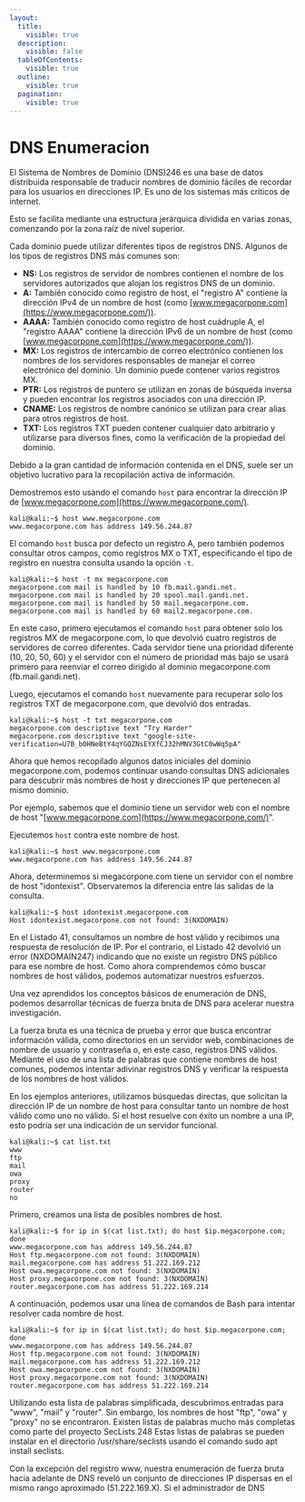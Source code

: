 ```yaml
---
layout:
  title:
    visible: true
  description:
    visible: false
  tableOfContents:
    visible: true
  outline:
    visible: true
  pagination:
    visible: true
---
```


# DNS Enumeracion

El Sistema de Nombres de Dominio (DNS)246 es una base de datos distribuida responsable de traducir nombres de dominio fáciles de recordar para los usuarios en direcciones IP. Es uno de los sistemas más críticos de internet.

Esto se facilita mediante una estructura jerárquica dividida en varias zonas, comenzando por la zona raíz de nivel superior.

Cada dominio puede utilizar diferentes tipos de registros DNS. Algunos de los tipos de registros DNS más comunes son:

* **NS:** Los registros de servidor de nombres contienen el nombre de los servidores autorizados que alojan los registros DNS de un dominio.
* **A:** También conocido como registro de host, el "registro A" contiene la dirección IPv4 de un nombre de host (como [www.megacorpone.com](https://www.megacorpone.com/)).
* **AAAA:** También conocido como registro de host cuádruple A, el "registro AAAA" contiene la dirección IPv6 de un nombre de host (como [www.megacorpone.com](https://www.megacorpone.com/)).
* **MX:** Los registros de intercambio de correo electrónico contienen los nombres de los servidores responsables de manejar el correo electrónico del dominio. Un dominio puede contener varios registros MX.
* **PTR:** Los registros de puntero se utilizan en zonas de búsqueda inversa y pueden encontrar los registros asociados con una dirección IP.
* **CNAME:** Los registros de nombre canónico se utilizan para crear alias para otros registros de host.
* **TXT:** Los registros TXT pueden contener cualquier dato arbitrario y utilizarse para diversos fines, como la verificación de la propiedad del dominio.

Debido a la gran cantidad de información contenida en el DNS, suele ser un objetivo lucrativo para la recopilación activa de información.

Demostremos esto usando el comando `host` para encontrar la dirección IP de [www.megacorpone.com](https://www.megacorpone.com/).

```
kali@kali:~$ host www.megacorpone.com
www.megacorpone.com has address 149.56.244.87
```

El comando `host` busca por defecto un registro A, pero también podemos consultar otros campos, como registros MX o TXT, especificando el tipo de registro en nuestra consulta usando la opción `-t`.

```
kali@kali:~$ host -t mx megacorpone.com
megacorpone.com mail is handled by 10 fb.mail.gandi.net.
megacorpone.com mail is handled by 20 spool.mail.gandi.net.
megacorpone.com mail is handled by 50 mail.megacorpone.com.
megacorpone.com mail is handled by 60 mail2.megacorpone.com.
```

En este caso, primero ejecutamos el comando `host` para obtener solo los registros MX de megacorpone.com, lo que devolvió cuatro registros de servidores de correo diferentes. Cada servidor tiene una prioridad diferente (10, 20, 50, 60) y el servidor con el número de prioridad más bajo se usará primero para reenviar el correo dirigido al dominio megacorpone.com (fb.mail.gandi.net).

Luego, ejecutamos el comando `host` nuevamente para recuperar solo los registros TXT de megacorpone.com, que devolvió dos entradas.

```
kali@kali:~$ host -t txt megacorpone.com
megacorpone.com descriptive text "Try Harder"
megacorpone.com descriptive text "google-site-
verification=U7B_b0HNeBtY4qYGQZNsEYXfCJ32hMNV3GtC0wWq5pA"
```

Ahora que hemos recopilado algunos datos iniciales del dominio megacorpone.com, podemos continuar usando consultas DNS adicionales para descubrir más nombres de host y direcciones IP que pertenecen al mismo dominio.

Por ejemplo, sabemos que el dominio tiene un servidor web con el nombre de host "[www.megacorpone.com](https://www.megacorpone.com/)".

Ejecutemos `host` contra este nombre de host.

```
kali@kali:~$ host www.megacorpone.com
www.megacorpone.com has address 149.56.244.87
```

Ahora, determinemos si megacorpone.com tiene un servidor con el nombre de host "idontexist". Observaremos la diferencia entre las salidas de la consulta.

```
kali@kali:~$ host idontexist.megacorpone.com
Host idontexist.megacorpone.com not found: 3(NXDOMAIN)
```

En el Listado 41, consultamos un nombre de host válido y recibimos una respuesta de resolución de IP. Por el contrario, el Listado 42 devolvió un error (NXDOMAIN247) indicando que no existe un registro DNS público para ese nombre de host. Como ahora comprendemos cómo buscar nombres de host válidos, podemos automatizar nuestros esfuerzos.

Una vez aprendidos los conceptos básicos de enumeración de DNS, podemos desarrollar técnicas de fuerza bruta de DNS para acelerar nuestra investigación.

La fuerza bruta es una técnica de prueba y error que busca encontrar información válida, como directorios en un servidor web, combinaciones de nombre de usuario y contraseña o, en este caso, registros DNS válidos. Mediante el uso de una lista de palabras que contiene nombres de host comunes, podemos intentar adivinar registros DNS y verificar la respuesta de los nombres de host válidos.

En los ejemplos anteriores, utilizamos búsquedas directas, que solicitan la dirección IP de un nombre de host para consultar tanto un nombre de host válido como uno no válido. Si el host resuelve con éxito un nombre a una IP, esto podría ser una indicación de un servidor funcional.

```
kali@kali:~$ cat list.txt
www
ftp
mail
owa
proxy
router
no
```

Primero, creamos una lista de posibles nombres de host.

```
kali@kali:~$ for ip in $(cat list.txt); do host $ip.megacorpone.com; done
www.megacorpone.com has address 149.56.244.87
Host ftp.megacorpone.com not found: 3(NXDOMAIN)
mail.megacorpone.com has address 51.222.169.212
Host owa.megacorpone.com not found: 3(NXDOMAIN)
Host proxy.megacorpone.com not found: 3(NXDOMAIN)
router.megacorpone.com has address 51.222.169.214
```

A continuación, podemos usar una línea de comandos de Bash para intentar resolver cada nombre de host.

```
kali@kali:~$ for ip in $(cat list.txt); do host $ip.megacorpone.com; done
www.megacorpone.com has address 149.56.244.87
Host ftp.megacorpone.com not found: 3(NXDOMAIN)
mail.megacorpone.com has address 51.222.169.212
Host owa.megacorpone.com not found: 3(NXDOMAIN)
Host proxy.megacorpone.com not found: 3(NXDOMAIN)
router.megacorpone.com has address 51.222.169.214
```

Utilizando esta lista de palabras simplificada, descubrimos entradas para "www", "mail" y "router". Sin embargo, los nombres de host "ftp", "owa" y "proxy" no se encontraron. Existen listas de palabras mucho más completas como parte del proyecto SecLists.248 Estas listas de palabras se pueden instalar en el directorio /usr/share/seclists usando el comando sudo apt install seclists.

Con la excepción del registro www, nuestra enumeración de fuerza bruta hacia adelante de DNS reveló un conjunto de direcciones IP dispersas en el mismo rango aproximado (51.222.169.X). Si el administrador de DNS
